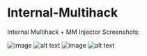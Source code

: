 # Internal-Multihack
Internal Multihack + MM Injector
Screenshots: 



![image](https://media.discordapp.net/attachments/1058110796812517526/1114262739276271797/image.png)
![alt text](menu)
![image](https://media.discordapp.net/attachments/1058110796812517526/1114263500445986816/image.png?width=1290&height=671)
![alt text](visuals)

